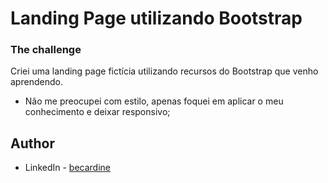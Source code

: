 # Landing Page utilizando Bootstrap 

### The challenge

Criei uma landing page fictícia utilizando recursos do Bootstrap que venho aprendendo.
- Não me preocupei com estilo, apenas foquei em aplicar o meu conhecimento e deixar responsivo;



## Author

- LinkedIn - [becardine](https://www.linkedin.com/in/becardine)
